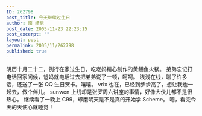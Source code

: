 ```yaml
---
ID: 262798
post_title: 今天继续过生日
author: 南 靖男
post_date: 2005-11-23 22:23:15
post_excerpt: ""
layout: post
permalink: 2005/11/262798
published: true
---
```

阴历十月二十二，例行在家过生日，吃老妈精心制作的黄鳝鱼火锅。
弟弟忘记打电话回家问候，爸妈就电话过去把弟弟说了一顿，呵呵。
浅浅在线，聊了许多话，还送了一张 QQ 生日贺卡。嘻嘻。
vrix 也在，已经到步步高了，想让我也一起去，做个伴儿。
sunwen 上线却是张罗周六讲座的事情，好像大伙儿都不是很热心。
继续看了一晚上 C99，琢磨明天是不是真的开始学 Scheme。
嗯，看完今天的天使心就睡觉！